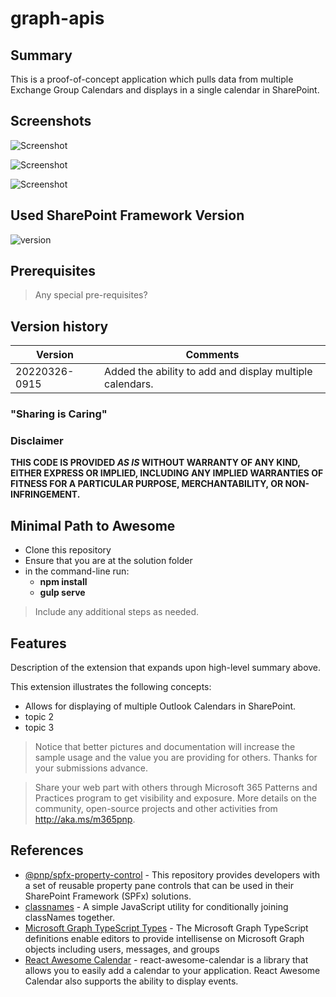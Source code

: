 # graph-apis

## Summary

This is a proof-of-concept application which pulls data from multiple Exchange Group Calendars and displays in a single calendar in SharePoint.

## Screenshots
![Screenshot](https://bdking71.files.wordpress.com/2022/03/calendar.png "Month View")

![Screenshot](https://bdking71.files.wordpress.com/2022/03/calendar2.png "Day View")

![Screenshot](https://bdking71.files.wordpress.com/2022/03/calendar1.png "Event")

## Used SharePoint Framework Version

![version](https://img.shields.io/badge/version-1.14-green.svg "SFPx Version 1.14")

## Prerequisites

> Any special pre-requisites?

## Version history

Version|Comments
--------|---------
20220326-0915 | Added the ability to add and display multiple calendars. 

### "Sharing is Caring"

### Disclaimer
**THIS CODE IS PROVIDED *AS IS* WITHOUT WARRANTY OF ANY KIND, EITHER EXPRESS OR IMPLIED, INCLUDING ANY IMPLIED WARRANTIES OF FITNESS FOR A PARTICULAR PURPOSE, MERCHANTABILITY, OR NON-INFRINGEMENT.**

## Minimal Path to Awesome

- Clone this repository
- Ensure that you are at the solution folder
- in the command-line run:
  - **npm install**
  - **gulp serve**

> Include any additional steps as needed.

## Features

Description of the extension that expands upon high-level summary above.

This extension illustrates the following concepts:

- Allows for displaying of multiple Outlook Calendars in SharePoint.
- topic 2
- topic 3

> Notice that better pictures and documentation will increase the sample usage and the value you are providing for others. Thanks for your submissions advance.

> Share your web part with others through Microsoft 365 Patterns and Practices program to get visibility and exposure. More details on the community, open-source projects and other activities from http://aka.ms/m365pnp.

## References
- [@pnp/spfx-property-control](https://pnp.github.io/sp-dev-fx-property-controls) - This repository provides developers with a set of reusable property pane controls that can be used in their SharePoint Framework (SPFx) solutions.
- [classnames](https://www.npmjs.com/package/classnames) - A simple JavaScript utility for conditionally joining classNames together.
- [Microsoft Graph TypeScript Types](https://www.npmjs.com/package/@microsoft/microsoft-graph-types) - The Microsoft Graph TypeScript definitions enable editors to provide intellisense on Microsoft Graph objects including users, messages, and groups
- [React Awesome Calendar](https://www.npmjs.com/package/react-awesome-calendar) - react-awesome-calendar is a library that allows you to easily add a calendar to your application. React Awesome Calendar also supports the ability to display events.

